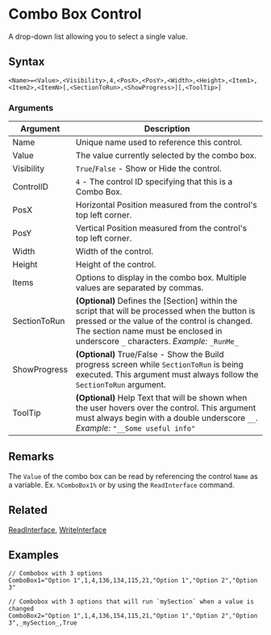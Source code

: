 # Combo Box Control

A drop-down list allowing you to select a single value.

## Syntax

```pebakery
<Name>=<Value>,<Visibility>,4,<PosX>,<PosY>,<Width>,<Height>,<Item1>,<Item2>,<ItemN>[,<SectionToRun>,<ShowProgress>][,<ToolTip>]
```

### Arguments

| Argument | Description |
| --- | --- |
| Name | Unique name used to reference this control. |
| Value | The value currently selected by the combo box. |
| Visibility | `True`/`False` - Show or Hide the control. |
| ControlID | `4` - The control ID specifying that this is a Combo Box. |
| PosX | Horizontal Position measured from the control's top left corner. |
| PosY | Vertical Position measured from the control's top left corner. |
| Width | Width of the control. |
| Height | Height of the control. |
| Items | Options to display in the combo box. Multiple values are separated by commas. |
| SectionToRun | **(Optional)** Defines the [Section] within the script that will be processed when the button is pressed or the value of the control is changed. The section name must be enclosed in underscore `_` characters. *Example:* `_RunMe_` |
| ShowProgress | **(Optional)** True/False - Show the Build progress screen while `SectionToRun` is being executed. This argument must always follow the `SectionToRun` argument. |
| ToolTip | **(Optional)** Help Text that will be shown when the user hovers over the control. This argument must always begin with a double underscore `__`. *Example:* `"__Some useful info"` |

## Remarks

The `Value` of the combo box can be read by referencing the control `Name` as a variable. Ex. `%ComboBox1%` or by using the `ReadInterface` command.

## Related

[ReadInterface](../Commands/Interface/ReadInterface.md), [WriteInterface](../Commands/Interface/WriteInterface.md)

## Examples

```pebakery
// Combobox with 3 options
ComboBox1="Option 1",1,4,136,134,115,21,"Option 1","Option 2","Option 3"

// Combobox with 3 options that will run `mySection` when a value is changed
ComboBox2="Option 1",1,4,136,154,115,21,"Option 1","Option 2","Option 3",_mySection_,True
```